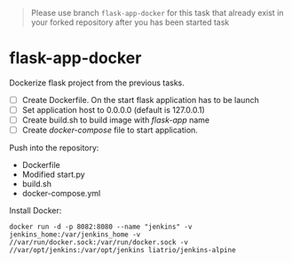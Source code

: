 >Please use branch ```flask-app-docker``` for this task that already exist in your forked repository after you has been started task
# flask-app-docker

Dockerize flask project from the previous tasks.

- [ ] Create Dockerfile. On the start flask application has to be launch
- [ ] Set application host to 0.0.0.0 (default is 127.0.0.1)
- [ ] Create build.sh to build image with _flask-app_ name
- [ ] Create _docker-compose_ file to start application.

Push into the repository:
- Dockerfile
- Modified start.py
- build.sh
- docker-compose.yml


Install Docker:
```
docker run -d -p 8082:8080 --name "jenkins" -v jenkins_home:/var/jenkins_home -v //var/run/docker.sock:/var/run/docker.sock -v //var/opt/jenkins:/var/opt/jenkins liatrio/jenkins-alpine
```
